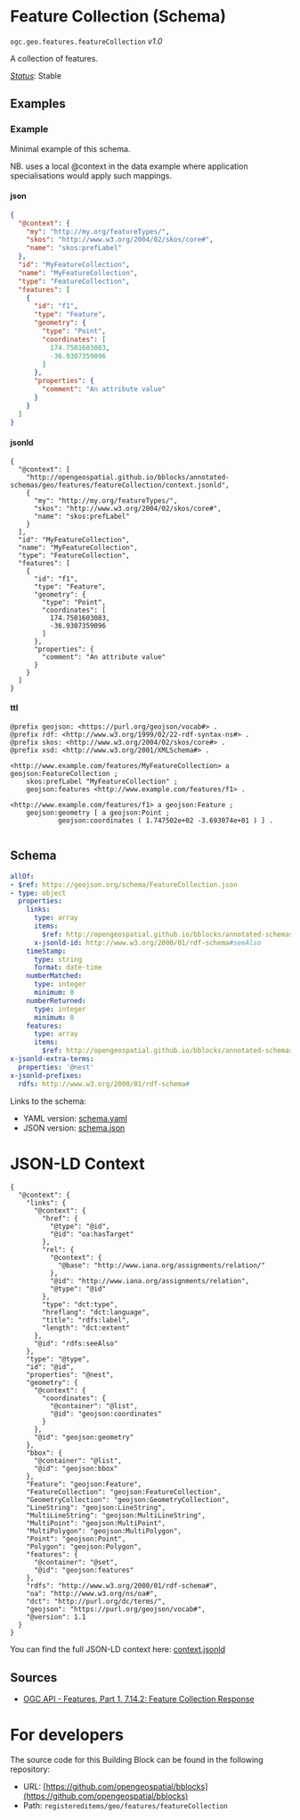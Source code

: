 
# Feature Collection (Schema)

`ogc.geo.features.featureCollection` *v1.0*

A collection of features.

[*Status*](http://www.opengis.net/def/status): Stable

## Examples

### Example
Minimal example of this schema.

NB. uses a local @context in the data example where application specialisations would apply such mappings.
#### json
```json
{
  "@context": {
    "my": "http://my.org/featureTypes/",
    "skos": "http://www.w3.org/2004/02/skos/core#",
    "name": "skos:prefLabel"
  },
  "id": "MyFeatureCollection",
  "name": "MyFeatureCollection",
  "type": "FeatureCollection",
  "features": [
    {
      "id": "f1",
      "type": "Feature",
      "geometry": {
        "type": "Point",
        "coordinates": [
          174.7501603083,
          -36.9307359096
        ]
      },
      "properties": {
        "comment": "An attribute value"
      }
    }
  ]
}
```

#### jsonld
```jsonld
{
  "@context": [
    "http://opengeospatial.github.io/bblocks/annotated-schemas/geo/features/featureCollection/context.jsonld",
    {
      "my": "http://my.org/featureTypes/",
      "skos": "http://www.w3.org/2004/02/skos/core#",
      "name": "skos:prefLabel"
    }
  ],
  "id": "MyFeatureCollection",
  "name": "MyFeatureCollection",
  "type": "FeatureCollection",
  "features": [
    {
      "id": "f1",
      "type": "Feature",
      "geometry": {
        "type": "Point",
        "coordinates": [
          174.7501603083,
          -36.9307359096
        ]
      },
      "properties": {
        "comment": "An attribute value"
      }
    }
  ]
}
```

#### ttl
```ttl
@prefix geojson: <https://purl.org/geojson/vocab#> .
@prefix rdf: <http://www.w3.org/1999/02/22-rdf-syntax-ns#> .
@prefix skos: <http://www.w3.org/2004/02/skos/core#> .
@prefix xsd: <http://www.w3.org/2001/XMLSchema#> .

<http://www.example.com/features/MyFeatureCollection> a geojson:FeatureCollection ;
    skos:prefLabel "MyFeatureCollection" ;
    geojson:features <http://www.example.com/features/f1> .

<http://www.example.com/features/f1> a geojson:Feature ;
    geojson:geometry [ a geojson:Point ;
            geojson:coordinates ( 1.747502e+02 -3.693074e+01 ) ] .


```

## Schema

```yaml
allOf:
- $ref: https://geojson.org/schema/FeatureCollection.json
- type: object
  properties:
    links:
      type: array
      items:
        $ref: http://opengeospatial.github.io/bblocks/annotated-schemas/ogc-utils/json-link/schema.yaml
      x-jsonld-id: http://www.w3.org/2000/01/rdf-schema#seeAlso
    timeStamp:
      type: string
      format: date-time
    numberMatched:
      type: integer
      minimum: 0
    numberReturned:
      type: integer
      minimum: 0
    features:
      type: array
      items:
        $ref: http://opengeospatial.github.io/bblocks/annotated-schemas/geo/features/feature/schema.yaml
x-jsonld-extra-terms:
  properties: '@nest'
x-jsonld-prefixes:
  rdfs: http://www.w3.org/2000/01/rdf-schema#

```

Links to the schema:

* YAML version: [schema.yaml](http://opengeospatial.github.io/bblocks/annotated-schemas/geo/features/featureCollection/schema.json)
* JSON version: [schema.json](http://opengeospatial.github.io/bblocks/annotated-schemas/geo/features/featureCollection/schema.yaml)


# JSON-LD Context

```jsonld
{
  "@context": {
    "links": {
      "@context": {
        "href": {
          "@type": "@id",
          "@id": "oa:hasTarget"
        },
        "rel": {
          "@context": {
            "@base": "http://www.iana.org/assignments/relation/"
          },
          "@id": "http://www.iana.org/assignments/relation",
          "@type": "@id"
        },
        "type": "dct:type",
        "hreflang": "dct:language",
        "title": "rdfs:label",
        "length": "dct:extent"
      },
      "@id": "rdfs:seeAlso"
    },
    "type": "@type",
    "id": "@id",
    "properties": "@nest",
    "geometry": {
      "@context": {
        "coordinates": {
          "@container": "@list",
          "@id": "geojson:coordinates"
        }
      },
      "@id": "geojson:geometry"
    },
    "bbox": {
      "@container": "@list",
      "@id": "geojson:bbox"
    },
    "Feature": "geojson:Feature",
    "FeatureCollection": "geojson:FeatureCollection",
    "GeometryCollection": "geojson:GeometryCollection",
    "LineString": "geojson:LineString",
    "MultiLineString": "geojson:MultiLineString",
    "MultiPoint": "geojson:MultiPoint",
    "MultiPolygon": "geojson:MultiPolygon",
    "Point": "geojson:Point",
    "Polygon": "geojson:Polygon",
    "features": {
      "@container": "@set",
      "@id": "geojson:features"
    },
    "rdfs": "http://www.w3.org/2000/01/rdf-schema#",
    "oa": "http://www.w3.org/ns/oa#",
    "dct": "http://purl.org/dc/terms/",
    "geojson": "https://purl.org/geojson/vocab#",
    "@version": 1.1
  }
}
```

You can find the full JSON-LD context here:
[context.jsonld](http://opengeospatial.github.io/bblocks/annotated-schemas/geo/features/featureCollection/context.jsonld)

## Sources

* [OGC API - Features, Part 1, 7.14.2: Feature Collection Response](https://docs.ogc.org/is/17-069r3/17-069r3.html#_response_5)

# For developers

The source code for this Building Block can be found in the following repository:

* URL: [https://github.com/opengeospatial/bblocks](https://github.com/opengeospatial/bblocks)
* Path: `registereditems/geo/features/featureCollection`

